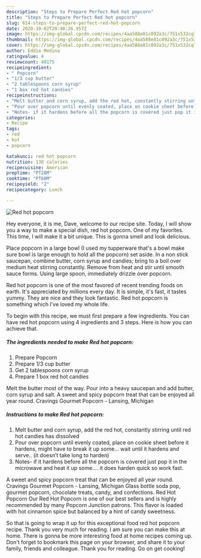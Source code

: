 ```yaml
---
description: "Steps to Prepare Perfect Red hot popcorn"
title: "Steps to Prepare Perfect Red hot popcorn"
slug: 614-steps-to-prepare-perfect-red-hot-popcorn
date: 2020-10-02T20:48:26.957Z
image: https://img-global.cpcdn.com/recipes/4aa588e81c092a3c/751x532cq70/red-hot-popcorn-recipe-main-photo.jpg
thumbnail: https://img-global.cpcdn.com/recipes/4aa588e81c092a3c/751x532cq70/red-hot-popcorn-recipe-main-photo.jpg
cover: https://img-global.cpcdn.com/recipes/4aa588e81c092a3c/751x532cq70/red-hot-popcorn-recipe-main-photo.jpg
author: Eddie Medina
ratingvalue: 4
reviewcount: 40175
recipeingredient:
- " Popcorn"
- "1/3 cup butter"
- "2 tablespoons corn syrup"
- "1 box red hot candies"
recipeinstructions:
- "Melt butter and corn syrup, add the red hot, constantly stirring until red hot candies has dissolved"
- "Pour over popcorn until evenly coated, place on cookie sheet before it hardens, might have to break it up some... wait until it hardens and serve.. (it doesn’t take long to harden)"
- "Notes- if it hardens before all the popcorn is covered just pop it in the microwave and heat it up some.... it does harden quick so work fast."
categories:
- Recipe
tags:
- red
- hot
- popcorn

katakunci: red hot popcorn 
nutrition: 138 calories
recipecuisine: American
preptime: "PT28M"
cooktime: "PT60M"
recipeyield: "2"
recipecategory: Lunch

---
```



![Red hot popcorn](https://img-global.cpcdn.com/recipes/4aa588e81c092a3c/751x532cq70/red-hot-popcorn-recipe-main-photo.jpg)

Hey everyone, it is me, Dave, welcome to our recipe site. Today, I will show you a way to make a special dish, red hot popcorn. One of my favorites. This time, I will make it a bit unique. This is gonna smell and look delicious.

Place popcorn in a large bowl (I used my tupperware that&#39;s a bowl make sure bowl is large enough to hold all the popcorn) set aside. In a non stick saucepan, combine butter, corn syrup and candies; bring to a boil over medium heat stirring constantly. Remove from heat and stir until smooth sauce forms. Using large spoon, immediately drizzle over popcorn.

Red hot popcorn is one of the most favored of recent trending foods on earth. It's appreciated by millions every day. It is simple, it's fast, it tastes yummy. They are nice and they look fantastic. Red hot popcorn is something which I've loved my whole life.


To begin with this recipe, we must first prepare a few ingredients. You can have red hot popcorn using 4 ingredients and 3 steps. Here is how you can achieve that.

<!--inarticleads1-->

##### The ingredients needed to make Red hot popcorn:

1. Prepare  Popcorn
1. Prepare 1/3 cup butter
1. Get 2 tablespoons corn syrup
1. Prepare 1 box red hot candies


Melt the butter most of the way. Pour into a heavy saucepan and add butter, corn syrup and salt. A sweet and spicy popcorn treat that can be enjoyed all year round. Cravings Gourmet Popcorn - Lansing, Michigan 

<!--inarticleads2-->

##### Instructions to make Red hot popcorn:

1. Melt butter and corn syrup, add the red hot, constantly stirring until red hot candies has dissolved
1. Pour over popcorn until evenly coated, place on cookie sheet before it hardens, might have to break it up some... wait until it hardens and serve.. (it doesn’t take long to harden)
1. Notes- if it hardens before all the popcorn is covered just pop it in the microwave and heat it up some.... it does harden quick so work fast.


A sweet and spicy popcorn treat that can be enjoyed all year round. Cravings Gourmet Popcorn - Lansing, Michigan Glass bottle soda pop, gourmet popcorn, chocolate treats, candy, and confections. Red Hot Popcorn Our Red Hot Popcorn is one of our best sellers and is highly recommended by many Popcorn Junction patrons. This flavor is loaded with hot cinnamon spice but balanced by a hint of candy sweetness. 

So that is going to wrap it up for this exceptional food red hot popcorn recipe. Thank you very much for reading. I am sure you can make this at home. There is gonna be more interesting food at home recipes coming up. Don't forget to bookmark this page on your browser, and share it to your family, friends and colleague. Thank you for reading. Go on get cooking!
